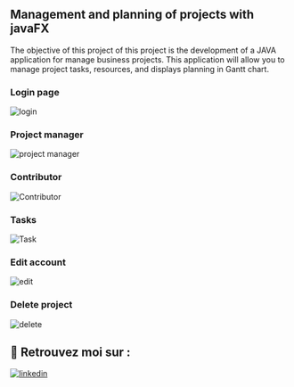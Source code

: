 
## Management and planning of projects with javaFX
The objective of this project of this project is the development of a JAVA application for
manage business projects. This application will allow you to manage project tasks,
resources, and displays planning in Gantt chart.

### Login page
![login](E:\S3-GLSID2\JAVA-GLSID2\entreprise-project-management\images\login.png)

### Project manager
![project manager](E:\S3-GLSID2\JAVA-GLSID2\entreprise-project-management\images\responsable.png)

### Contributor
![Contributor](E:\S3-GLSID2\JAVA-GLSID2\entreprise-project-management\images\int.png)

### Tasks
![Task](E:\S3-GLSID2\JAVA-GLSID2\entreprise-project-management\images\int.png)

### Edit account
![edit](E:\S3-GLSID2\JAVA-GLSID2\entreprise-project-management\images\update.png)

### Delete project
![delete](E:\S3-GLSID2\JAVA-GLSID2\entreprise-project-management\images\delete.png)





## 🔗 Retrouvez moi sur :
[![linkedin](https://img.shields.io/badge/linkedin-0A66C2?style=for-the-badge&logo=linkedin&logoColor=white)](https://www.linkedin.com/in/chaimae-douhi/)


